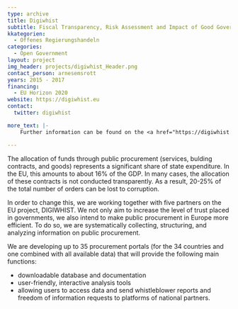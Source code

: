 ```yaml
---
type: archive
title: Digiwhist
subtitle: Fiscal Transparency, Risk Assessment and Impact of Good Governance Policies Assessed
kkategorien:
  - Offenes Regierungshandeln
categories:
  - Open Government
layout: project
img_header: projects/digiwhist_Header.png
contact_person: arnesemsrott
years: 2015 - 2017
financing:
  - EU Horizon 2020
website: https://digiwhist.eu
contact:
  twitter: digiwhist

more_text: |-
    Further information can be found on the <a href="https://digiwhist.eu/">website</a> of Digiwhist.

---
```


The allocation of funds through public procurement (services, bulding contracts, and goods) represents a significant share of state expenditure. In the EU, this amounts to about 16% of the GDP. In many cases, the allocation of these contracts is not conducted transparently. As a result, 20-25% of the total number of orders can be lost to corruption.

In order to change this, we are working together with five partners on the EU project, DIGIWHIST. We not only aim to increase the level of trust placed in governments, we also intend to make public procurement in Europe more efficient. To do so, we are systematically collecting, structuring, and analyzing information on public procurement.

We are developing up to 35 procurement portals (for the 34 countries and one combined with all available data) that will provide the following main functions:

* downloadable database and documentation
* user-friendly, interactive analysis tools
* allowing users to access data and send whistleblower reports and freedom of information requests to platforms of national partners.
